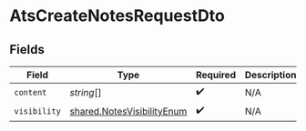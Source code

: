 # AtsCreateNotesRequestDto


## Fields

| Field                                                                    | Type                                                                     | Required                                                                 | Description                                                              |
| ------------------------------------------------------------------------ | ------------------------------------------------------------------------ | ------------------------------------------------------------------------ | ------------------------------------------------------------------------ |
| `content`                                                                | *string*[]                                                               | :heavy_check_mark:                                                       | N/A                                                                      |
| `visibility`                                                             | [shared.NotesVisibilityEnum](../../models/shared/notesvisibilityenum.md) | :heavy_check_mark:                                                       | N/A                                                                      |